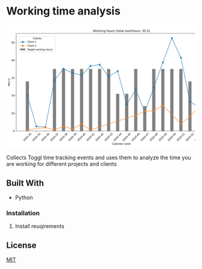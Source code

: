 # Working time analysis

<img src="./img/title2.png" width="800">

Collects Toggl time tracking events and uses them to analyze the time you are working for different projects and clients

## Built With

* Python 

### Installation

1. Install reuqirements

## License
[MIT](https://choosealicense.com/licenses/mit/)
